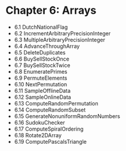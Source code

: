 # Chapter 6: Arrays  

* 6.1 DutchNationalFlag
* 6.2 IncrementArbitraryPrecisionInteger
* 6.3 MultipleArbitraryPrecisionInteger
* 6.4 AdvanceThroughArray
* 6.5 DeleteDuplicates
* 6.6 BuySellStockOnce
* 6.7 BuySellStockTwice
* 6.8 EnumeratePrimes
* 6.9 PermuteElements
* 6.10 NextPermutation
* 6.11 SampleOfflineData
* 6.12 SampleOnlineData
* 6.13 ComputeRandomPermutation
* 6.14 ComputeRandomSubset
* 6.15 GenerateNonuniformRandomNumbers
* 6.16 SudokuChecker
* 6.17 ComputeSpiralOrdering
* 6.18 Rotate2DArray
* 6.19 ComputePascalsTriangle